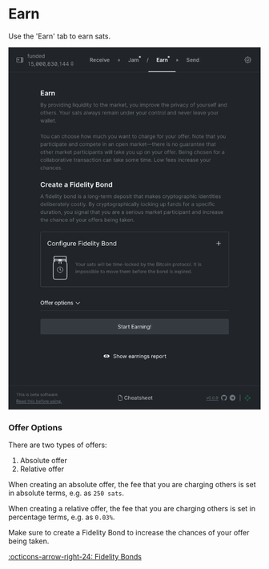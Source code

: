 # Earn

Use the 'Earn' tab to earn sats.

![](../assets/interface/earn.png)

### Offer Options

There are two types of offers:

1. Absolute offer
2. Relative offer

When creating an absolute offer, the fee that you are charging others is set in
absolute terms, e.g. as `250 sats`.

When creating a relative offer, the fee that you are charging others is set in
percentage terms, e.g. as `0.03%`.

Make sure to create a Fidelity Bond to increase the chances of your offer being taken.

[:octicons-arrow-right-24: Fidelity Bonds][fb]

[fb]: fidelity-bonds.md
